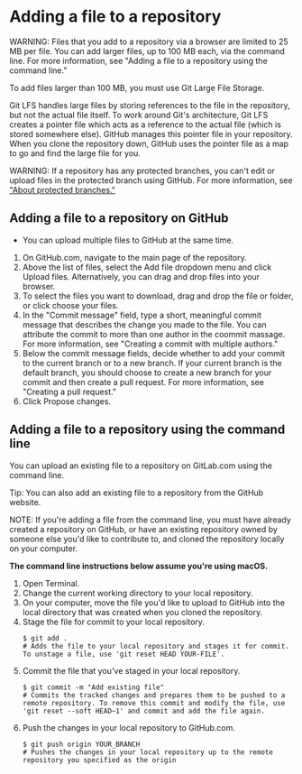 # Adding a file to a repository

WARNING:
Files that you add to a repository via a browser are limited to 25 MB per file. You can add larger files, up to 100 MB each, via the command line. For more information, see "Adding a file to a repository using the command line."

To add files larger than 100 MB, you must use Git Large File Storage.

Git LFS handles large files by storing references to the file in the repository, but not the actual file itself. To work around Git's architecture, Git LFS creates a pointer file which acts as a reference to the actual file (which is stored somewhere else). GitHub manages this pointer file in your repository. When you clone the repository down, GitHub uses the pointer file as a map to go and find the large file for you.




WARNING:
If a repository has any protected branches, you can't edit or upload files in the protected branch using GitHub. For more information, see ["About protected branches."](https://docs.github.com/en/repositories/configuring-branches-and-merges-in-your-repository/managing-protected-branches/about-protected-branches)

## Adding a file to a repository on GitHub

- You can upload multiple files to GitHub at the same time.

1. On GitHub.com, navigate to the main page of the repository.
2. Above the list of files, select the Add file dropdown menu and click Upload files. Alternatively, you can drag and drop files into your browser.
3. To select the files you want to download, drag and drop the file or folder, or click choose your files.
4. In the "Commit message" field, type a short, meaningful commit message that describes the change you made to the file. You can attribute the commit to more than one author in the coommit massage. For more information, see "Creating a commit with multiple authors."
5. Below the commit message fields, decide whether to add your commit to the current branch or to a new branch. If your current branch is the default branch, you should choose to create a new branch for your commit and then create a pull request. For more information, see "Creating a pull request."
6. Click Propose changes.


## Adding a file to a repository using the command line

You can upload an existing file to a repository on GitLab.com using the command line.

Tip: You can also add an existing file to a repository from the GitHub website.

NOTE:
If you're adding a file from the command line, you must have already created a repository on GitHub, or have an existing repository owned by someone else you'd like to contribute to, and cloned the repository locally on your computer.

**The command line instructions below assume you're using macOS.**


1. Open Terminal.
1. Change the current working directory to your local repository.
1. On your computer, move the file you'd like to upload to GitHub into the local directory that was created when you cloned the repository.
1. Stage the file for commit to your local repository.
   ```
   $ git add .
   # Adds the file to your local repository and stages it for commit. To unstage a file, use 'git reset HEAD YOUR-FILE'.
   ```
5. Commit the file that you've staged in your local repository.
   ```
   $ git commit -m "Add existing file"
   # Commits the tracked changes and prepares them to be pushed to a remote repository. To remove this commit and modify the file, use 'git reset --soft HEAD~1' and commit and add the file again.
   ```
6. Push the changes in your local repository to GitHub.com.
   ```
   $ git push origin YOUR_BRANCH
   # Pushes the changes in your local repository up to the remote repository you specified as the origin
   ```

